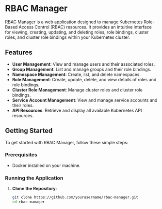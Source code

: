 
# RBAC Manager

RBAC Manager is a web application designed to manage Kubernetes Role-Based Access Control (RBAC) resources. It provides an intuitive interface for viewing, creating, updating, and deleting roles, role bindings, cluster roles, and cluster role bindings within your Kubernetes cluster.

## Features

- **User Management**: View and manage users and their associated roles.
- **Group Management**: List and manage groups and their role bindings.
- **Namespace Management**: Create, list, and delete namespaces.
- **Role Management**: Create, update, delete, and view details of roles and role bindings.
- **Cluster Role Management**: Manage cluster roles and cluster role bindings.
- **Service Account Management**: View and manage service accounts and their roles.
- **API Resources**: Retrieve and display all available Kubernetes API resources.

## Getting Started

To get started with RBAC Manager, follow these simple steps:

### Prerequisites

- Docker installed on your machine.

### Running the Application

1. **Clone the Repository**:
   ```bash
   git clone https://github.com/yourusername/rbac-manager.git
   cd rbac-manager
